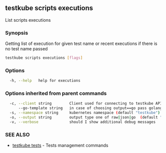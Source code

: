 ## testkube scripts executions

List scripts executions

### Synopsis

Getting list of execution for given test name or recent executions if there is no test name passed

```sh
testkube scripts executions [flags]
```

### Options

```sh
  -h, --help   help for executions
```

### Options inherited from parent commands

```sh
  -c, --client string        Client used for connecting to testkube API one of proxy|direct (default "proxy")
      --go-template string   in case of choosing output==go pass golang template (default "{{ . | printf \"%+v\"  }}")
  -s, --namespace string     kubernetes namespace (default "testkube")
  -o, --output string        output type one of raw|json|go  (default "raw")
  -v, --verbose              should I show additional debug messages
```

### SEE ALSO

* [testkube tests](testkube_tests.md)  - Tests management commands

